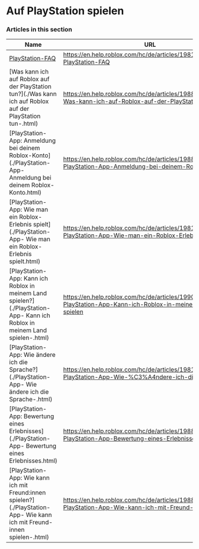 # Auf PlayStation spielen  
### Articles in this section
Name|URL
-|-
[PlayStation-FAQ](./PlayStation-FAQ.html) |https://en.help.roblox.com/hc/de/articles/19816103303572-PlayStation-FAQ
[Was kann ich auf Roblox auf der PlayStation tun?](./Was kann ich auf Roblox auf der PlayStation tun-.html) |https://en.help.roblox.com/hc/de/articles/19880023697428-Was-kann-ich-auf-Roblox-auf-der-PlayStation-tun
[PlayStation-App: Anmeldung bei deinem Roblox-Konto](./PlayStation-App- Anmeldung bei deinem Roblox-Konto.html) |https://en.help.roblox.com/hc/de/articles/19882211071892-PlayStation-App-Anmeldung-bei-deinem-Roblox-Konto
[PlayStation-App: Wie man ein Roblox-Erlebnis spielt](./PlayStation-App- Wie man ein Roblox-Erlebnis spielt.html) |https://en.help.roblox.com/hc/de/articles/19812530807444-PlayStation-App-Wie-man-ein-Roblox-Erlebnis-spielt
[PlayStation-App: Kann ich Roblox in meinem Land spielen?](./PlayStation-App- Kann ich Roblox in meinem Land spielen-.html) |https://en.help.roblox.com/hc/de/articles/19909075523604-PlayStation-App-Kann-ich-Roblox-in-meinem-Land-spielen
[PlayStation-App: Wie ändere ich die Sprache?](./PlayStation-App- Wie ändere ich die Sprache-.html) |https://en.help.roblox.com/hc/de/articles/19816808772372-PlayStation-App-Wie-%C3%A4ndere-ich-die-Sprache
[PlayStation-App: Bewertung eines Erlebnisses](./PlayStation-App- Bewertung eines Erlebnisses.html) |https://en.help.roblox.com/hc/de/articles/19882247523476-PlayStation-App-Bewertung-eines-Erlebnisses
[PlayStation-App: Wie kann ich mit Freund:innen spielen?](./PlayStation-App- Wie kann ich mit Freund-innen spielen-.html) |https://en.help.roblox.com/hc/de/articles/19880402518164-PlayStation-App-Wie-kann-ich-mit-Freund-innen-spielen